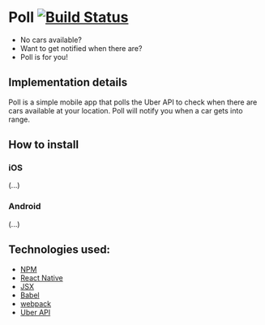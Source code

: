 
# Poll [![Build Status](https://api.travis-ci.org/mmr/Poll.svg?branch=master)](https://travis-ci.org/mmr/Poll/)

- No cars available?
- Want to get notified when there are?
- Poll is for you!

## Implementation details
Poll is a simple mobile app that polls the Uber API to check when there are cars
available at your location. Poll will notify you when a car gets into range.

## How to install

### iOS
(...)

### Android
(...)

## Technologies used:
- [NPM](https://www.npmjs.com/)
- [React Native](https://facebook.github.io/react-native/)
- [JSX](https://facebook.github.io/jsx/)
- [Babel](https://babeljs.io/)
- [webpack](https://webpack.github.io/)
- [Uber API](https://developer.uber.com/)
